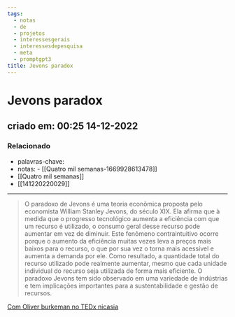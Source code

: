 ```yaml
---
tags:
  - notas
  - de
  - projetos
  - interessesgerais
  - interessesdepesquisa
  - meta
  - promptgpt3
title: Jevons paradox
---
```

# Jevons paradox
## criado em: 00:25 14-12-2022

### Relacionado
- palavras-chave:
- notas: - [[Quatro mil semanas-1669928613478]]
- [[Quatro mil semanas]]
- [[141220220029]]
---
> O paradoxo de Jevons é uma teoria econômica proposta pelo economista William Stanley Jevons, do século XIX. Ela afirma que à medida que o progresso tecnológico aumenta a eficiência com que um recurso é utilizado, o consumo geral desse recurso pode aumentar em vez de diminuir. Este fenômeno contraintuitivo ocorre porque o aumento da eficiência muitas vezes leva a preços mais baixos para o recurso, o que por sua vez o torna mais acessível e aumenta a demanda por ele. Como resultado, a quantidade total do recurso utilizado pode realmente aumentar, mesmo que cada unidade individual do recurso seja utilizada de forma mais eficiente. O paradoxo Jevons tem sido observado em uma variedade de indústrias e tem implicações importantes para a sustentabilidade e gestão de recursos.


[Com Oliver burkeman no TEDx nicasia](https://www.ted.com/talks/oliver_burkeman_how_to_stop_fighting_against_time)

